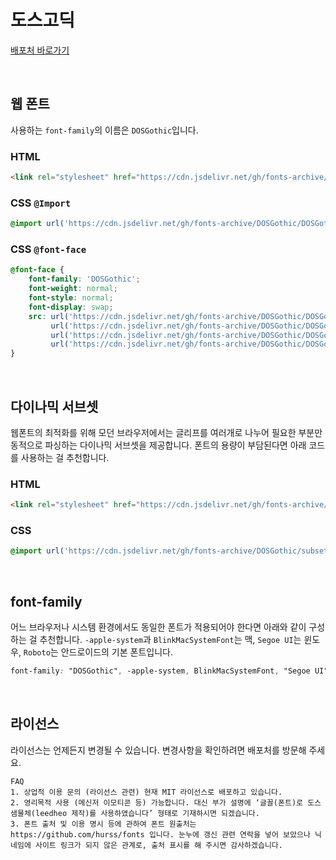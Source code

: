 # 도스고딕

[배포처 바로가기](https://github.com/hurss/fonts)

&nbsp;

## 웹 폰트

사용하는 `font-family`의 이름은 `DOSGothic`입니다.

### HTML

```html
<link rel="stylesheet" href="https://cdn.jsdelivr.net/gh/fonts-archive/DOSGothic/DOSGothic.css" type="text/css"/>
```

### CSS `@Import`

```css
@import url('https://cdn.jsdelivr.net/gh/fonts-archive/DOSGothic/DOSGothic.css');
```

### CSS `@font-face`

```css
@font-face {
    font-family: 'DOSGothic';
    font-weight: normal;
    font-style: normal;
    font-display: swap;
    src: url('https://cdn.jsdelivr.net/gh/fonts-archive/DOSGothic/DOSGothic.woff2') format('woff2'),
         url('https://cdn.jsdelivr.net/gh/fonts-archive/DOSGothic/DOSGothic.woff') format('woff'),
         url('https://cdn.jsdelivr.net/gh/fonts-archive/DOSGothic/DOSGothic.otf') format('opentype'),
         url('https://cdn.jsdelivr.net/gh/fonts-archive/DOSGothic/DOSGothic.ttf') format('truetype');
}
```

&nbsp;

## 다이나믹 서브셋

웹폰트의 최적화를 위해 모던 브라우저에서는 글리프를 여러개로 나누어 필요한 부분만 동적으로 파싱하는 다이나믹 서브셋을 제공합니다. 폰트의 용량이 부담된다면 아래 코드를 사용하는 걸 추천합니다.

### HTML

```html
<link rel="stylesheet" href="https://cdn.jsdelivr.net/gh/fonts-archive/DOSGothic/subsets/DOSGothic-dynamic-subset.css" type="text/css"/>
```

### CSS

```css
@import url('https://cdn.jsdelivr.net/gh/fonts-archive/DOSGothic/subsets/DOSGothic-dynamic-subset.css');
```

&nbsp;

## font-family

어느 브라우저나 시스템 환경에서도 동일한 폰트가 적용되어야 한다면 아래와 같이 구성하는 걸 추천합니다. `-apple-system`과 `BlinkMacSystemFont`는 맥, `Segoe UI`는 윈도우, `Roboto`는 안드로이드의 기본 폰트입니다.



```css
font-family: "DOSGothic", -apple-system, BlinkMacSystemFont, "Segoe UI", Roboto, Oxygen, Ubuntu, Cantarell, "Open Sans", "Helvetica Neue", sans-serif;
```

&nbsp;

## 라이선스

라이선스는 언제든지 변경될 수 있습니다. 변경사항을 확인하려면 배포처를 방문해 주세요.

```
FAQ 
1. 상업적 이용 문의 (라이선스 관련) 현재 MIT 라이선스로 배포하고 있습니다. 
2. 영리목적 사용 (메신저 이모티콘 등) 가능합니다. 대신 부가 설명에 ‘글꼴(폰트)로 도스샘물체(leedheo 제작)를 사용하였습니다’ 형태로 기재하시면 되겠습니다. 
3. 폰트 출처 및 이용 명시 등에 관하여 폰트 원출처는 https://github.com/hurss/fonts 입니다. 눈누에 갱신 관련 연락을 넣어 보았으나 닉네임에 사이트 링크가 되지 않은 관계로, 출처 표시를 해 주시면 감사하겠습니다.
```
